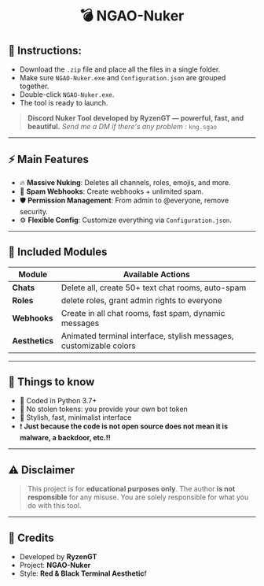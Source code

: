 <h1 align="center">💣 NGAO-Nuker </h1>

## 🔧 Instructions:
- Download the `.zip` file and place all the files in a single folder.
- Make sure `NGAO-Nuker.exe` and `Configuration.json` are grouped together.
- Double-click `NGAO-Nuker.exe`.
- The tool is ready to launch.

> **Discord Nuker Tool developed by RyzenGT — powerful, fast, and beautiful.**
> *Send me a DM if there's any problem :* `kng.sgao`

---

## ⚡ Main Features

- 🔥 **Massive Nuking**: Deletes all channels, roles, emojis, and more.
- 🤖 **Spam Webhooks**: Create webhooks + unlimited spam.
- 🛡️ **Permission Management**: From admin to @everyone, remove security.
- ⚙️ **Flexible Config**: Customize everything via `Configuration.json`.

---

## 🧨 Included Modules

| Module             | Available Actions                                                                    |
|--------------------|--------------------------------------------------------------------------------------|
| **Chats**          | Delete all, create 50+ text chat rooms, auto-spam                                    |
| **Roles**          | delete roles, grant admin rights to everyone                                         |
| **Webhooks**       | Create in all chat rooms, fast spam, dynamic messages                                |
| **Aesthetics**     | Animated terminal interface, stylish messages, customizable colors                   |

---

## 🧠 Things to know

- 🐍 Coded in Python 3.7+
- 💾 No stolen tokens: you provide your own bot token
- 🧬 Stylish, fast, minimalist interface
- ❗ **Just because the code is not open source does not mean it is malware, a backdoor, etc.!!**

---

## ⚠️ Disclaimer

> This project is for **educational purposes only**.
> The author **is not responsible** for any misuse.
> You are solely responsible for what you do with this tool.

---

## 👑 Credits

- Developed by **RyzenGT**
- Project: **NGAO-Nuker**
- Style: **Red & Black Terminal Aesthetic**f
